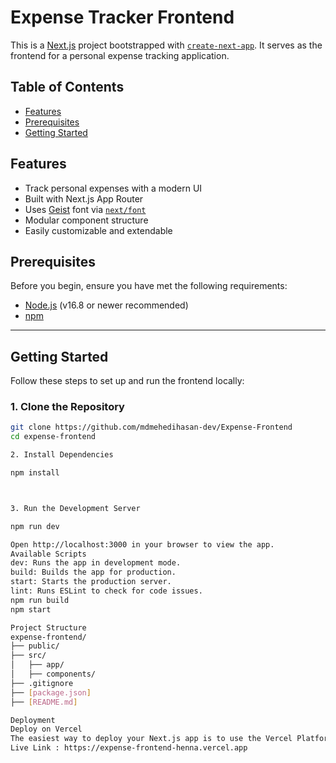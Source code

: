 # Expense Tracker Frontend

This is a [Next.js](https://nextjs.org) project bootstrapped with [`create-next-app`](https://github.com/vercel/next.js/tree/canary/packages/create-next-app). It serves as the frontend for a personal expense tracking application.

## Table of Contents

- [Features](#features)
- [Prerequisites](#prerequisites)
- [Getting Started](#getting-started)
## Features

- Track personal expenses with a modern UI
- Built with Next.js App Router
- Uses [Geist](https://vercel.com/font) font via [`next/font`](https://nextjs.org/docs/app/building-your-application/optimizing/fonts)
- Modular component structure
- Easily customizable and extendable


## Prerequisites

Before you begin, ensure you have met the following requirements:

- [Node.js](https://nodejs.org/) (v16.8 or newer recommended)
- [npm](https://www.npmjs.com/)

---

## Getting Started

Follow these steps to set up and run the frontend locally:

### 1. Clone the Repository

```bash
git clone https://github.com/mdmehedihasan-dev/Expense-Frontend
cd expense-frontend

2. Install Dependencies

npm install



3. Run the Development Server

npm run dev

Open http://localhost:3000 in your browser to view the app.
Available Scripts
dev: Runs the app in development mode.
build: Builds the app for production.
start: Starts the production server.
lint: Runs ESLint to check for code issues.
npm run build
npm start

Project Structure
expense-frontend/
├── public/              
├── src/
│   ├── app/               
│   ├── components/        
├── .gitignore
├── [package.json]
├── [README.md]

Deployment
Deploy on Vercel
The easiest way to deploy your Next.js app is to use the Vercel Platform.
Live Link : https://expense-frontend-henna.vercel.app
